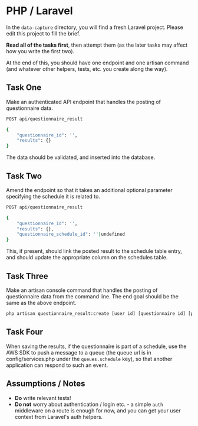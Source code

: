 PHP / Laravel
=============

In the `data-capture` directory, you will find a fresh Laravel project. Please edit this project to fill the brief.

**Read all of the tasks first**, then attempt them (as the later tasks may affect how you write the first two).

At the end of this, you should have one endpoint and one artisan command (and whatever other helpers, tests, etc. you create along the way).

## Task One

Make an authenticated API endpoint that handles the posting of questionnaire data.

```bash
POST api/questionnaire_result

{
	"questionnaire_id": '',
	"results": {}
}
```

The data should be validated, and inserted into the database.

## Task Two

Amend the endpoint so that it takes an additional optional parameter specifying the schedule it is related to.

```bash
POST api/questionnaire_result

{
	"questionnaire_id": '',
	"results": {},
	"questionnaire_schedule_id": ''|undefined
}
```

This, if present, should link the posted result to the schedule table entry, and should update the appropriate column on the schedules table.

## Task Three

Make an artisan console command that handles the posting of questionnaire data from the command line. The end goal should be the same as the above endpoint.

```bash
php artisan questionnaire_result:create [user id] [questionnaire id] [path to results json file] (optional --schedule=[schedule id])
```

## Task Four

When saving the results, if the questionnaire is part of a schedule, use the AWS SDK to push a message to a queue (the queue url is in config/services.php under the `queues.schedule` key), so that another application can respond to such an event.

## Assumptions / Notes

* **Do** write relevant tests!
* **Do not** worry about authentication / login etc. - a simple `auth` middleware on a route is enough for now, and you can get your user context from Laravel's auth helpers.
